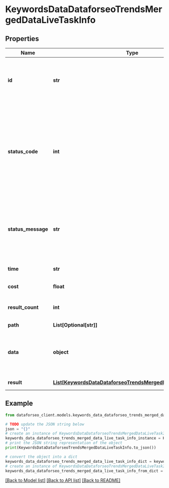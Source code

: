 # KeywordsDataDataforseoTrendsMergedDataLiveTaskInfo


## Properties

Name | Type | Description | Notes
------------ | ------------- | ------------- | -------------
**id** | **str** | task identifier unique task identifier in our system in the UUID format | [optional] 
**status_code** | **int** | status code of the task generated by DataForSEO, can be within the following range: 10000-60000 you can find the full list of the response codes here | [optional] 
**status_message** | **str** | informational message of the task you can find the full list of general informational messages here | [optional] 
**time** | **str** | execution time, seconds | [optional] 
**cost** | **float** | total tasks cost, USD | [optional] 
**result_count** | **int** | number of elements in the result array | [optional] 
**path** | **List[Optional[str]]** | URL path | [optional] 
**data** | **object** | contains the same parameters that you specified in the POST request | [optional] 
**result** | [**List[KeywordsDataDataforseoTrendsMergedDataLiveResultInfo]**](KeywordsDataDataforseoTrendsMergedDataLiveResultInfo.md) | array of results | [optional] 

## Example

```python
from dataforseo_client.models.keywords_data_dataforseo_trends_merged_data_live_task_info import KeywordsDataDataforseoTrendsMergedDataLiveTaskInfo

# TODO update the JSON string below
json = "{}"
# create an instance of KeywordsDataDataforseoTrendsMergedDataLiveTaskInfo from a JSON string
keywords_data_dataforseo_trends_merged_data_live_task_info_instance = KeywordsDataDataforseoTrendsMergedDataLiveTaskInfo.from_json(json)
# print the JSON string representation of the object
print(KeywordsDataDataforseoTrendsMergedDataLiveTaskInfo.to_json())

# convert the object into a dict
keywords_data_dataforseo_trends_merged_data_live_task_info_dict = keywords_data_dataforseo_trends_merged_data_live_task_info_instance.to_dict()
# create an instance of KeywordsDataDataforseoTrendsMergedDataLiveTaskInfo from a dict
keywords_data_dataforseo_trends_merged_data_live_task_info_from_dict = KeywordsDataDataforseoTrendsMergedDataLiveTaskInfo.from_dict(keywords_data_dataforseo_trends_merged_data_live_task_info_dict)
```
[[Back to Model list]](../README.md#documentation-for-models) [[Back to API list]](../README.md#documentation-for-api-endpoints) [[Back to README]](../README.md)


